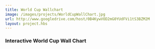 ```yaml
---
title: World Cup Wallchart
image: /images/projects/WorldCupWallChart.jpg
url: http://www.googledrive.com/host/0B4KywVOD2mG0YUdFVi1tS3BZM2M
layout: project.hbs
---
```


### Interactive World Cup Wall Chart

